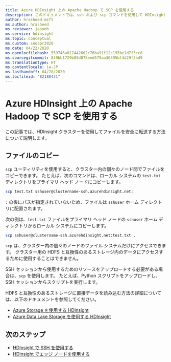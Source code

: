 ```yaml
---
title: Azure HDInsight 上の Apache Hadoop で SCP を使用する
description: このドキュメントでは、ssh および scp コマンドを使用して HDInsight に接続する方法について説明します。
author: hrasheed-msft
ms.author: hrasheed
ms.reviewer: jasonh
ms.service: hdinsight
ms.topic: conceptual
ms.custom: seoapr2020
ms.date: 04/22/2020
ms.openlocfilehash: 559746a817442602c76ba91f12c195be1d7f3cc8
ms.sourcegitcommit: 849bb1729b89d075eed579aa36395bf4d29f3bd9
ms.translationtype: HT
ms.contentlocale: ja-JP
ms.lasthandoff: 04/28/2020
ms.locfileid: "82188431"
---
```

# <a name="use-scp-with-apache-hadoop-in-azure-hdinsight"></a>Azure HDInsight 上の Apache Hadoop で SCP を使用する

この記事では、HDInsight クラスターを使用してファイルを安全に転送する方法について説明します。

## <a name="copy-files"></a>ファイルのコピー

`scp` ユーティリティを使用すると、クラスター内の個々のノード間でファイルをコピーできます。 たとえば、次のコマンドは、ローカル システムの `test.txt` ディレクトリをプライマリ ヘッド ノードにコピーします。

```bash
scp test.txt sshuser@clustername-ssh.azurehdinsight.net:
```

`:` の後にパスが指定されていないため、ファイルは `sshuser` ホーム ディレクトリに配置されます。

次の例は、`test.txt` ファイルをプライマリ ヘッド ノードの `sshuser` ホーム ディレクトリからローカル システムにコピーします。

```bash
scp sshuser@clustername-ssh.azurehdinsight.net:test.txt .
```

`scp` は、クラスター内の個々のノードのファイル システムだけにアクセスできます。 クラスター用の HDFS と互換性のあるストレージ内のデータにアクセスするために使用することはできません。

SSH セッションから使用するためのリソースをアップロードする必要がある場合は、`scp` を使用します。 たとえば、Python スクリプトをアップロードし、SSH セッションからスクリプトを実行します。

HDFS と互換性のあるストレージに直接データを読み込む方法の詳細については、以下のドキュメントを参照してください。

* [Azure Storage を使用する HDInsight](hdinsight-hadoop-use-blob-storage.md)
* [Azure Data Lake Storage を使用する HDInsight](hdinsight-hadoop-use-data-lake-store.md)

## <a name="next-steps"></a>次のステップ

* [HDInsight で SSH を使用する](./hdinsight-hadoop-linux-use-ssh-unix.md)
* [HDInsight でエッジ ノードを使用する](hdinsight-apps-use-edge-node.md#access-an-edge-node)

